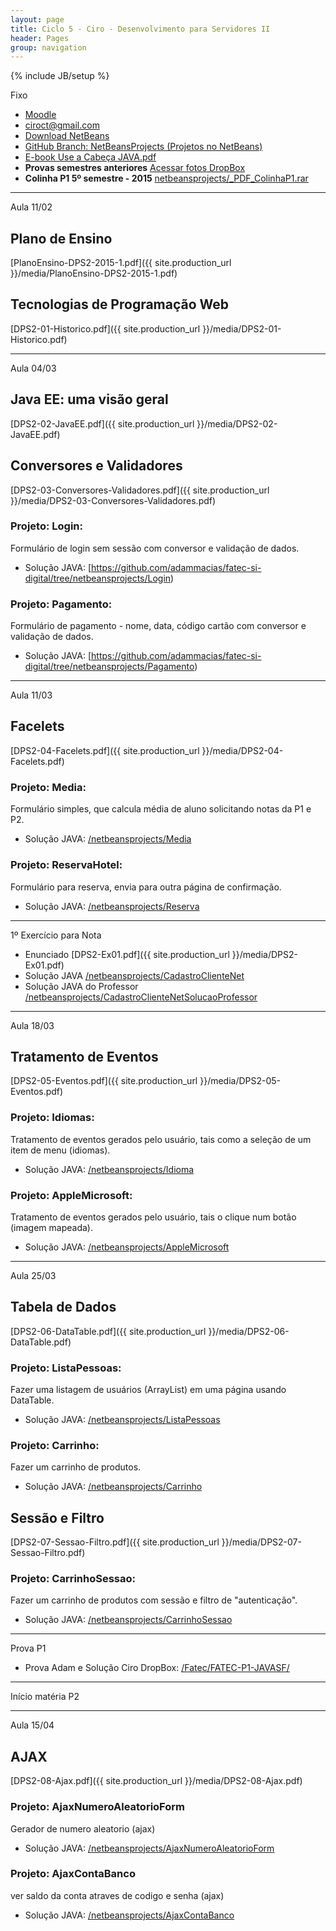 ```yaml
---
layout: page
title: Ciclo 5 - Ciro - Desenvolvimento para Servidores II
header: Pages
group: navigation
---
```

{% include JB/setup %}

<span class="label label-warning text-uppercase"><span class="glyphicon glyphicon glyphicon-star"></span> Fixo</span>

- [Moodle](http://fatecrl.edu.br/moodle/course/view.php?id=395)
- [ciroct@gmail.com](ciroct@gmail.com)
- [Download NetBeans](https://netbeans.org/)
- [GitHub Branch: NetBeansProjects (Projetos no NetBeans)](https://github.com/adammacias/fatec-si-digital/tree/netbeansprojects)
- [E-book Use a Cabeça JAVA.pdf](https://fatecspgov-my.sharepoint.com/personal/adam_macias_fatec_sp_gov_br/_layouts/15/guestaccess.aspx?guestaccesstoken=exC7yg4Fh4Izgsbi2%2f6JhrI7YDAAfYtrNcBdKX3O4bQ%3d&docid=0d449a6fe69ae4b85944265337b790078)
- **Provas semestres anteriores** [Acessar fotos DropBox](https://www.dropbox.com/sh/c0n7hybx3uslelz/AADdQrlXLerX4hXAp_HB3YlAa?dl=0) 
- **Colinha P1 5º semestre - 2015** [netbeansprojects/_PDF_ColinhaP1.rar](https://github.com/adammacias/fatec-si-digital/blob/netbeansprojects/_PDF_ColinhaP1.rar?raw=true) 

***

<span class="label label-primary text-uppercase"><span class="glyphicon glyphicon glyphicon-star"></span> Aula 11/02</span>

## Plano de Ensino
[PlanoEnsino-DPS2-2015-1.pdf]({{ site.production_url }}/media/PlanoEnsino-DPS2-2015-1.pdf)

## Tecnologias de Programação Web
[DPS2-01-Historico.pdf]({{ site.production_url }}/media/DPS2-01-Historico.pdf) 

***

<span class="label label-primary text-uppercase"><span class="glyphicon glyphicon glyphicon-star"></span> Aula 04/03</span>

## Java EE: uma visão geral
[DPS2-02-JavaEE.pdf]({{ site.production_url }}/media/DPS2-02-JavaEE.pdf)

## Conversores e Validadores
[DPS2-03-Conversores-Validadores.pdf]({{ site.production_url }}/media/DPS2-03-Conversores-Validadores.pdf)

### Projeto: Login:
Formulário de login sem sessão com conversor e validação de dados.

- Solução JAVA: [https://github.com/adammacias/fatec-si-digital/tree/netbeansprojects/Login)

### Projeto: Pagamento:
Formulário de pagamento - nome, data, código cartão com conversor e validação de dados.

- Solução JAVA: [https://github.com/adammacias/fatec-si-digital/tree/netbeansprojects/Pagamento)

***

<span class="label label-primary text-uppercase"><span class="glyphicon glyphicon glyphicon-star"></span> Aula 11/03</span>

## Facelets
[DPS2-04-Facelets.pdf]({{ site.production_url }}/media/DPS2-04-Facelets.pdf)

### Projeto: Media:
Formulário simples, que calcula média de aluno solicitando notas da P1 e P2.

- Solução JAVA: [/netbeansprojects/Media](https://github.com/adammacias/fatec-si-digital/tree/netbeansprojects/Media)

### Projeto: ReservaHotel:
Formulário para reserva, envia para outra página de confirmação.

- Solução JAVA: [/netbeansprojects/Reserva](https://github.com/adammacias/fatec-si-digital/tree/netbeansprojects/Reserva)

***

<span class="label label-success text-uppercase"><span class="glyphicon glyphicon glyphicon-star"></span> 1º Exercício para Nota</span>

- Enunciado [DPS2-Ex01.pdf]({{ site.production_url }}/media/DPS2-Ex01.pdf) 
- Solução JAVA [/netbeansprojects/CadastroClienteNet](https://github.com/adammacias/fatec-si-digital/tree/netbeansprojects/CadastroClienteNet)
- Solução JAVA do Professor [/netbeansprojects/CadastroClienteNetSolucaoProfessor](https://github.com/adammacias/fatec-si-digital/tree/netbeansprojects/CadastroClienteNetSolucaoProfessor)


***

<span class="label label-primary text-uppercase"><span class="glyphicon glyphicon glyphicon-star"></span> Aula 18/03</span>

## Tratamento de Eventos
[DPS2-05-Eventos.pdf]({{ site.production_url }}/media/DPS2-05-Eventos.pdf)
 
### Projeto: Idiomas:
Tratamento de eventos gerados pelo usuário, tais como a seleção de um item de menu (idiomas).

- Solução JAVA: [/netbeansprojects/Idioma](https://github.com/adammacias/fatec-si-digital/tree/netbeansprojects/Idioma)

### Projeto: AppleMicrosoft:
Tratamento de eventos gerados pelo usuário, tais o clique num botão (imagem mapeada).

- Solução JAVA: [/netbeansprojects/AppleMicrosoft](https://github.com/adammacias/fatec-si-digital/tree/netbeansprojects/AppleMicrosoft)

***

<span class="label label-primary text-uppercase"><span class="glyphicon glyphicon glyphicon-star"></span> Aula 25/03</span>

## Tabela de Dados
[DPS2-06-DataTable.pdf]({{ site.production_url }}/media/DPS2-06-DataTable.pdf)

### Projeto: ListaPessoas:
Fazer uma listagem de usuários (ArrayList) em uma página usando DataTable.

- Solução JAVA: [/netbeansprojects/ListaPessoas](https://github.com/adammacias/fatec-si-digital/tree/netbeansprojects/ListaPessoas)

### Projeto: Carrinho:
Fazer um carrinho de produtos. 

- Solução JAVA: [/netbeansprojects/Carrinho](https://github.com/adammacias/fatec-si-digital/tree/netbeansprojects/Carrinho)

## Sessão e Filtro
[DPS2-07-Sessao-Filtro.pdf]({{ site.production_url }}/media/DPS2-07-Sessao-Filtro.pdf)

### Projeto: CarrinhoSessao:
Fazer um carrinho de produtos com sessão e filtro de "autenticação". 

- Solução JAVA: [/netbeansprojects/CarrinhoSessao](https://github.com/adammacias/fatec-si-digital/tree/netbeansprojects/CarrinhoSessao)


***

<span class="label label-success text-uppercase"><span class="glyphicon glyphicon glyphicon-star"></span> Prova P1</span> 

- Prova Adam e Solução Ciro DropBox: [/Fatec/FATEC-P1-JAVASF/](https://www.dropbox.com/sh/7eemyhzsbmyei2s/AAC4G8PGyqUKi2TXeU_RoMdsa?dl=0)

***

<div class="alert alert-info">Início matéria P2</div>

***

<span class="label label-primary text-uppercase"><span class="glyphicon glyphicon glyphicon-star"></span> Aula 15/04</span>

## AJAX
[DPS2-08-Ajax.pdf]({{ site.production_url }}/media/DPS2-08-Ajax.pdf)

### Projeto: AjaxNumeroAleatorioForm

Gerador de numero aleatorio (ajax)

- Solução JAVA: [/netbeansprojects/AjaxNumeroAleatorioForm](https://github.com/adammacias/fatec-si-digital/tree/netbeansprojects/AjaxNumeroAleatorioForm)

### Projeto: AjaxContaBanco

ver saldo da conta atraves de codigo e senha (ajax)

- Solução JAVA: [/netbeansprojects/AjaxContaBanco](https://github.com/adammacias/fatec-si-digital/tree/netbeansprojects/AjaxContaBanco)

